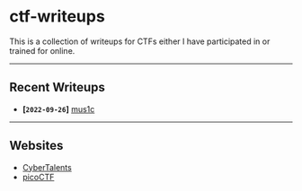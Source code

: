 # ctf-writeups

This is a collection of writeups for CTFs either I have participated in or trained for online.

---

## Recent Writeups

- **[`2022-09-26`]** [mus1c](./sites/picoCTF/General-Skills/mus1c.md)

---

## Websites

- [CyberTalents](./sites/CyberTalents/README.md)
- [picoCTF](./sites/picoCTF/README.md)
